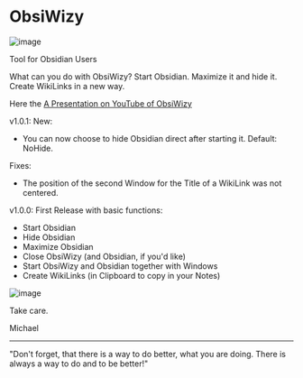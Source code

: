 # ObsiWizy
![image](https://user-images.githubusercontent.com/39479918/197396967-831d7f63-d61d-43df-b153-73db1a9375fc.png)

Tool for Obsidian Users

What can you do with ObsiWizy?
Start Obsidian. Maximize it and hide it.
Create WikiLinks in a new way.

Here the [A Presentation on YouTube of ObsiWizy](https://youtu.be/EJETt-5DSP8)

v1.0.1:
New:
- You can now choose to hide Obsidian direct after starting it. Default: NoHide.

Fixes:
- The position of the second Window for the Title of a WikiLink was not centered.

v1.0.0: First Release with basic functions:
- Start Obsidian
- Hide Obsidian
- Maximize Obsidian
- Close ObsiWizy (and Obsidian, if you'd like)
- Start ObsiWizy and Obsidian together with Windows
- Create WikiLinks (in Clipboard to copy in your Notes)

![image](https://user-images.githubusercontent.com/39479918/197417492-c25e6070-6d6e-4ef6-9cc1-6e5153f12361.png)


Take care.

Michael

---
"Don't forget, that there is a way to do better, what you are doing. There is always a way to do and to be better!"
